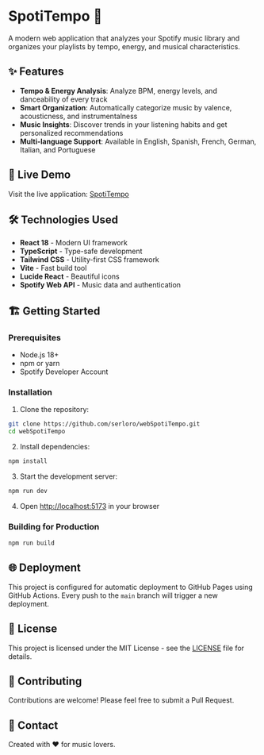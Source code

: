 # SpotiTempo 🎵

A modern web application that analyzes your Spotify music library and organizes your playlists by tempo, energy, and musical characteristics.

## ✨ Features

- **Tempo & Energy Analysis**: Analyze BPM, energy levels, and danceability of every track
- **Smart Organization**: Automatically categorize music by valence, acousticness, and instrumentalness
- **Music Insights**: Discover trends in your listening habits and get personalized recommendations
- **Multi-language Support**: Available in English, Spanish, French, German, Italian, and Portuguese

## 🚀 Live Demo

Visit the live application: [SpotiTempo](https://serloro.github.io/webSpotiTempo/)

## 🛠️ Technologies Used

- **React 18** - Modern UI framework
- **TypeScript** - Type-safe development
- **Tailwind CSS** - Utility-first CSS framework
- **Vite** - Fast build tool
- **Lucide React** - Beautiful icons
- **Spotify Web API** - Music data and authentication

## 🏗️ Getting Started

### Prerequisites

- Node.js 18+ 
- npm or yarn
- Spotify Developer Account

### Installation

1. Clone the repository:
```bash
git clone https://github.com/serloro/webSpotiTempo.git
cd webSpotiTempo
```

2. Install dependencies:
```bash
npm install
```

3. Start the development server:
```bash
npm run dev
```

4. Open [http://localhost:5173](http://localhost:5173) in your browser

### Building for Production

```bash
npm run build
```

## 🌐 Deployment

This project is configured for automatic deployment to GitHub Pages using GitHub Actions. Every push to the `main` branch will trigger a new deployment.

## 📝 License

This project is licensed under the MIT License - see the [LICENSE](LICENSE) file for details.

## 🤝 Contributing

Contributions are welcome! Please feel free to submit a Pull Request.

## 📧 Contact

Created with ❤️ for music lovers.